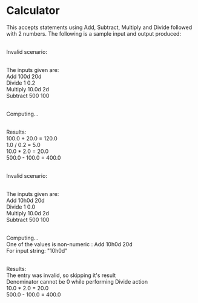 # Calculator

This accepts statements using Add, Subtract, Multiply and Divide followed with 2 numbers. The following is a sample input and output produced:

<br />Invalid scenario:

<br />The inputs given are:
<br />Add 100d 20d
<br />Divide 1 0.2
<br />Multiply 10.0d 2d
<br />Subtract 500 100

<br />Computing...

<br />Results:
<br />100.0 + 20.0 = 120.0
<br />1.0 / 0.2 = 5.0
<br />10.0 * 2.0 = 20.0
<br />500.0 - 100.0 = 400.0

<br />Invalid scenario:

<br />The inputs given are:
<br />Add 10h0d 20d
<br />Divide 1 0.0
<br />Multiply 10.0d 2d
<br />Subtract 500 100

<br />Computing...
<br />One of the values is non-numeric : Add 10h0d 20d
<br />For input string: "10h0d"

<br />Results:
<br />The entry was invalid, so skipping it's result
<br />Denominator cannot be 0 while performing Divide action
<br />10.0 * 2.0 = 20.0
<br />500.0 - 100.0 = 400.0